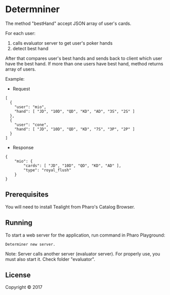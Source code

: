 # Determniner

The method "bestHand" accept JSON array of user's cards. 

For each user:
1. calls evaluator server to get user's poker hands
2. detect best hand

After that compares user's best hands and sends back to client which user have the best hand. If more than one users have best hand, method returns array of users.

Example:

- Request

```
[
  {
    "user": "mio",
    "hand": [ "JD", "10D", "QD", "KD", "AD", "3S", "2S" ]
  },
  {
    "user": "cone",
    "hand": [ "JD", "10D", "QD", "KD", "7S", "3P", "2P" ]
  }
]
```
- Response

```
{
    "mio": {
        "cards": [ "JD", "10D", "QD", "KD", "AD" ],
        "type": "royal_flush"
    }
}
```

## Prerequisites

You will need to install Tealight from Pharo's Catalog Browser.

## Running

To start a web server for the application, run command in Pharo Playground:

    Determiner new server.

Note: Server calls another server (evaluator server). For properly use, you must also start it. Check folder "evaluator".

## License

Copyright © 2017 
